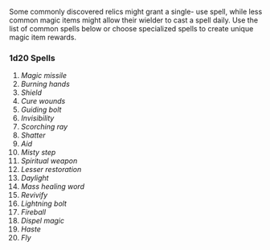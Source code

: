 Some commonly discovered relics might grant a single- use spell, while less common magic items might allow their wielder to cast a spell daily. Use the list of common spells below or choose specialized spells to create unique magic item rewards.

### 1d20 Spells

1. _Magic missile_
2. _Burning hands_
3. _Shield_
4. _Cure wounds_
5. _Guiding bolt_
6. _Invisibility_
7. _Scorching ray_
8. _Shatter_
9. _Aid_
10. _Misty step_
11. _Spiritual weapon_
12. _Lesser restoration_
13. _Daylight_
14. _Mass healing word_
15. _Revivify_
16. _Lightning bolt_
17. _Fireball_
18. _Dispel magic_
19. _Haste_
20. _Fly_
